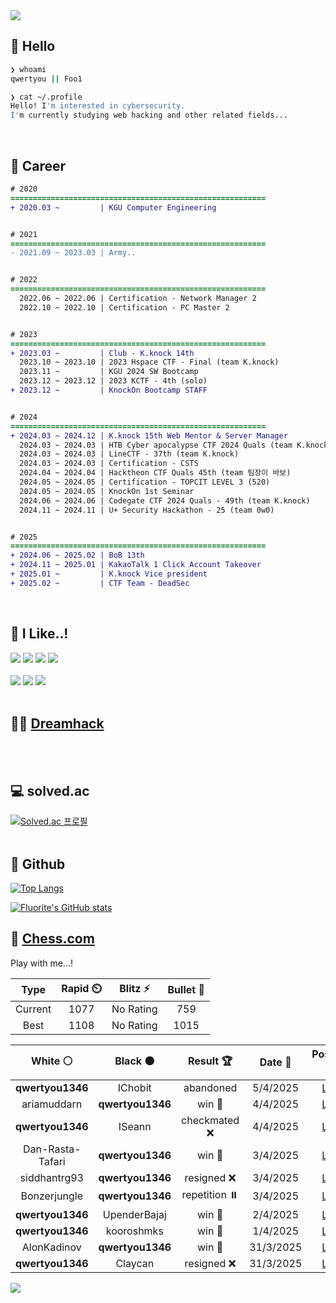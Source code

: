 <div align=left>
  <img src="https://capsule-render.vercel.app/api?type=waving&height=300&color=00f0e0&text=•⩊•" />
<br>

## 👋 Hello
```zsh
❯ whoami
qwertyou || Foo1

❯ cat ~/.profile
Hello! I'm interested in cybersecurity.
I'm currently studying web hacking and other related fields...
```
<br>
  
## 🌱 Career
```diff
# 2020
=========================================================
+ 2020.03 ~         | KGU Computer Engineering


# 2021
=========================================================
- 2021.09 ~ 2023.03 | Army..


# 2022
=========================================================
  2022.06 ~ 2022.06 | Certification - Network Manager 2
  2022.10 ~ 2022.10 | Certification - PC Master 2


# 2023
=========================================================
+ 2023.03 ~         | Club - K.knock 14th
  2023.10 ~ 2023.10 | 2023 Hspace CTF - Final (team K.knock)
  2023.11 ~         | KGU 2024 SW Bootcamp
  2023.12 ~ 2023.12 | 2023 KCTF - 4th (solo)
+ 2023.12 ~         | KnockOn Bootcamp STAFF


# 2024
=========================================================
+ 2024.03 ~ 2024.12 | K.knock 15th Web Mentor & Server Manager
  2024.03 ~ 2024.03 | HTB Cyber apocalypse CTF 2024 Quals (team K.knock)
  2024.03 ~ 2024.03 | LineCTF - 37th (team K.knock)
  2024.03 ~ 2024.03 | Certification - CSTS
  2024.04 ~ 2024.04 | Hacktheon CTF Quals 45th (team 팀장이 바보)
  2024.05 ~ 2024.05 | Certification - TOPCIT LEVEL 3 (520)
  2024.05 ~ 2024.05 | KnockOn 1st Seminar
  2024.06 ~ 2024.06 | Codegate CTF 2024 Quals - 49th (team K.knock)
  2024.11 ~ 2024.11 | U+ Security Hackathon - 25 (team 0w0)


# 2025
=========================================================
+ 2024.06 ~ 2025.02 | BoB 13th
+ 2024.11 ~ 2025.01 | KakaoTalk 1 Click Account Takeover
+ 2025.01 ~         | K.knock Vice president
+ 2025.02 ~         | CTF Team - DeadSec
```
<br>

## 🔨 I Like..!
<img src="https://img.shields.io/badge/Java-ED8B00?style=for-the-badge&logo=openjdk&logoColor=white">
<img src="https://img.shields.io/badge/python-3776AB?style=for-the-badge&logo=python&logoColor=white">
<img src="https://img.shields.io/badge/PHP-777BB4?style=for-the-badge&logo=php&logoColor=white">
<img src="https://img.shields.io/badge/Node.js-43853D?style=for-the-badge&logo=node.js&logoColor=white">
<br><br>
<img src="https://img.shields.io/badge/linux-FCC624?style=for-the-badge&logo=linux&logoColor=black"> 
<img src="https://img.shields.io/badge/docker-%230db7ed.svg?style=for-the-badge&logo=docker&logoColor=white">
<img src="https://img.shields.io/badge/GIT-E44C30?style=for-the-badge&logo=git&logoColor=white">
<br><br>

## 👨‍💻 [Dreamhack](https://dreamhack.io/users/40186)
<br><br>


## 💻 solved.ac
[![Solved.ac
프로필](http://mazassumnida.wtf/api/v2/generate_badge?boj=qwertyou)](https://solved.ac/qwertyou)
<br><br>

## 🚀 Github
[![Top Langs](https://github-readme-stats.vercel.app/api/top-langs/?username=qw3rtyou&layout=compact)](https://github.com/qw3rtyou/github-readme-stats)

[![Fluorite's GitHub stats](https://github-readme-stats.vercel.app/api?username=qw3rtyou)](https://github.com/anuraghazra/github-readme-stats)

## 🏁 [Chess.com](https://www.chess.com/)
Play with me...!
<!--START_SECTION:chessStats-->
<!-- Automatically generated with https://github.com/Balastrong/chess-stats-action -->

| Type | Rapid ⏲️ | Blitz ⚡ | Bullet 🔫 |
|:---:|:---:|:---:|:---:|
| Current | 1077 | No Rating | 759 |
| Best | 1108 | No Rating | 1015 |

| White ⚪ | Black ⚫ | Result 🏆 | Date 📅 | Position 🗺️ | Type 🕕 |
|:---:|:---:|:---:|:---:|:---:|:---:|
| **qwertyou1346** | IChobit | abandoned  | 5/4/2025 | <a href="http://www.ee.unb.ca/cgi-bin/tervo/fen.pl?select=8/5kp1/4p1Rp/3pK2P/5P2/8/8/qr6 w - -">Link</a> | Rapid |
| ariamuddarn | **qwertyou1346** | win 🥇 | 4/4/2025 | <a href="http://www.ee.unb.ca/cgi-bin/tervo/fen.pl?select=4rrk1/1pp2ppp/p2p4/P2P2q1/1PQ3b1/2P5/6PP/5RK1 w - -">Link</a> | Rapid |
| **qwertyou1346** | ISeann | checkmated ❌ | 4/4/2025 | <a href="http://www.ee.unb.ca/cgi-bin/tervo/fen.pl?select=1r2k2r/p1p2ppp/2ppbB2/8/4P2Q/4bP2/qPP3PP/1K1R1B1R w k -">Link</a> | Rapid |
| Dan-Rasta-Tafari | **qwertyou1346** | win 🥇 | 3/4/2025 | <a href="http://www.ee.unb.ca/cgi-bin/tervo/fen.pl?select=8/p6p/4kp2/4p1p1/6K1/4bP2/P6P/8 w - -">Link</a> | Rapid |
| siddhantrg93 | **qwertyou1346** | resigned ❌ | 3/4/2025 | <a href="http://www.ee.unb.ca/cgi-bin/tervo/fen.pl?select=8/p3b3/1p6/4pP2/6R1/1KP2kpP/PP6/4N3 b - -">Link</a> | Rapid |
| Bonzerjungle | **qwertyou1346** | repetition ⏸️ | 3/4/2025 | <a href="http://www.ee.unb.ca/cgi-bin/tervo/fen.pl?select=5Q2/kpp5/2n3p1/p7/1P2p3/PKP3PB/3q4/8 w - -">Link</a> | Rapid |
| **qwertyou1346** | UpenderBajaj | win 🥇 | 2/4/2025 | <a href="http://www.ee.unb.ca/cgi-bin/tervo/fen.pl?select=2b2rk1/rpN2ppp/pQ3n2/1p6/1P2P3/2P5/P4PPP/R3R1K1 b - -">Link</a> | Rapid |
| **qwertyou1346** | kooroshmks | win 🥇 | 1/4/2025 | <a href="http://www.ee.unb.ca/cgi-bin/tervo/fen.pl?select=3R4/4R3/5R2/6R1/7R/8/7k/K7 b - -">Link</a> | Rapid |
| AlonKadinov | **qwertyou1346** | win 🥇 | 31/3/2025 | <a href="http://www.ee.unb.ca/cgi-bin/tervo/fen.pl?select=r1bqkb1r/ppp3pp/5p2/3np1N1/2Bn4/5Q2/PPP2PPP/RNB1K2R w KQkq -">Link</a> | Rapid |
| **qwertyou1346** | Claycan | resigned ❌ | 31/3/2025 | <a href="http://www.ee.unb.ca/cgi-bin/tervo/fen.pl?select=8/R4rp1/3p2k1/4p2p/8/6K1/8/8 w - -">Link</a> | Rapid |

<!--END_SECTION:chessStats-->


<img src="https://capsule-render.vercel.app/api?type=waving&color=00f0e0&height=150&section=footer" />
</div>


